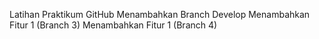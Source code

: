 Latihan Praktikum GitHub
Menambahkan Branch Develop
Menambahkan Fitur 1  (Branch 3)
Menambahkan Fitur 1  (Branch 4)